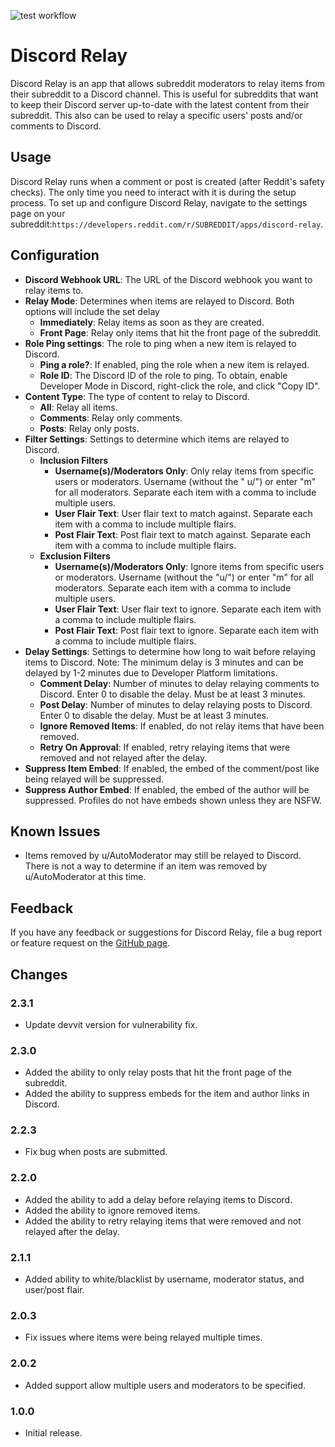 ![test workflow](https://github.com/LilSpazJoekp/discord-relay/actions/workflows/test.yml/badge.svg)

# Discord Relay

Discord Relay is an app that allows subreddit moderators to relay items from their subreddit to a Discord channel. This
is useful for subreddits that want to keep their Discord server up-to-date with the latest content from their subreddit.
This also can be used to relay a specific users' posts and/or comments to Discord.

## Usage

Discord Relay runs when a comment or post is created (after Reddit's safety checks). The only time you need to interact
with it is during the setup process. To set up and configure Discord Relay, navigate to the settings page on your
subreddit:`https://developers.reddit.com/r/SUBREDDIT/apps/discord-relay`.

## Configuration

- **Discord Webhook URL**: The URL of the Discord webhook you want to relay items to.
- **Relay Mode**: Determines when items are relayed to Discord. Both options will include the set delay
    - **Immediately**: Relay items as soon as they are created.
    - **Front Page**: Relay only items that hit the front page of the subreddit.
- **Role Ping settings**: The role to ping when a new item is relayed to Discord.
    - **Ping a role?**: If enabled, ping the role when a new item is relayed.
    - **Role ID**: The Discord ID of the role to ping. To obtain, enable Developer Mode in Discord, right-click the
      role, and click "Copy ID".
- **Content Type**: The type of content to relay to Discord.
    - **All**: Relay all items.
    - **Comments**: Relay only comments.
    - **Posts**: Relay only posts.
- **Filter Settings**: Settings to determine which items are relayed to Discord.
    - **Inclusion Filters**
        - **Username(s)/Moderators Only**: Only relay items from specific users or moderators. Username (without the "
          u/") or enter "m" for all moderators. Separate each item with a comma to include multiple users.
        - **User Flair Text**: User flair text to match against. Separate each item with a comma to include multiple
          flairs.
        - **Post Flair Text**: Post flair text to match against. Separate each item with a comma to include multiple
          flairs.
    - **Exclusion Filters**
        - **Username(s)/Moderators Only**: Ignore items from specific users or moderators. Username (without the "u/")
          or enter "m" for all moderators. Separate each item with a comma to include multiple users.
        - **User Flair Text**: User flair text to ignore. Separate each item with a comma to include multiple flairs.
        - **Post Flair Text**: Post flair text to ignore. Separate each item with a comma to include multiple flairs.
- **Delay Settings**: Settings to determine how long to wait before relaying items to Discord. Note: The minimum delay
  is 3 minutes and can be delayed by 1-2 minutes due to Developer Platform limitations.
    - **Comment Delay**: Number of minutes to delay relaying comments to Discord. Enter 0 to disable the delay. Must be
      at least 3 minutes.
    - **Post Delay**: Number of minutes to delay relaying posts to Discord. Enter 0 to disable the delay. Must be at
      least 3 minutes.
    - **Ignore Removed Items**: If enabled, do not relay items that have been removed.
    - **Retry On Approval**: If enabled, retry relaying items that were removed and not relayed after the delay.
- **Suppress Item Embed**: If enabled, the embed of the comment/post like being relayed will be suppressed.
- **Suppress Author Embed**: If enabled, the embed of the author will be suppressed. Profiles do not have embeds shown
  unless they are NSFW.

## Known Issues

- Items removed by u/AutoModerator may still be relayed to Discord. There is not a way to determine if an item was
  removed by u/AutoModerator at this time.

## Feedback

If you have any feedback or suggestions for Discord Relay, file a bug report or feature request on the
[GitHub page](https://github.com/LilSpazJoekp/discord-relay).

## Changes

### 2.3.1

- Update devvit version for vulnerability fix.

### 2.3.0

- Added the ability to only relay posts that hit the front page of the subreddit.
- Added the ability to suppress embeds for the item and author links in Discord.

### 2.2.3

- Fix bug when posts are submitted.

### 2.2.0

- Added the ability to add a delay before relaying items to Discord.
- Added the ability to ignore removed items.
- Added the ability to retry relaying items that were removed and not relayed after the delay.

### 2.1.1

- Added ability to white/blacklist by username, moderator status, and user/post flair.

### 2.0.3

- Fix issues where items were being relayed multiple times.

### 2.0.2

- Added support allow multiple users and moderators to be specified.

### 1.0.0

- Initial release.
